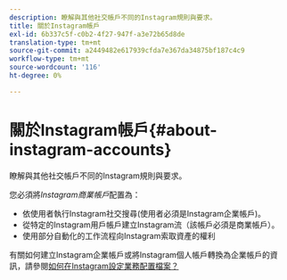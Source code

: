 ```yaml
---
description: 瞭解與其他社交帳戶不同的Instagram規則與要求。
title: 關於Instagram帳戶
exl-id: 6b337c5f-c0b2-4f27-947f-a3e72b65d8de
translation-type: tm+mt
source-git-commit: a2449482e617939cfda7e367da34875bf187c4c9
workflow-type: tm+mt
source-wordcount: '116'
ht-degree: 0%

---
```


# 關於Instagram帳戶{#about-instagram-accounts}

瞭解與其他社交帳戶不同的Instagram規則與要求。

您必須將&#x200B;*Instagram商業帳戶*&#x200B;配置為：

* 依使用者執行Instagram社交搜尋(使用者必須是Instagram企業帳戶)。
* 從特定的Instagram用戶帳戶建立Instagram流（該帳戶必須是商業帳戶）。
* 使用部分自動化的工作流程向Instagram索取資產的權利

有關如何建立Instagram企業帳戶或將Instagram個人帳戶轉換為企業帳戶的資訊，請參閱[如何在Instagram設定業務配置檔案？](https://www.facebook.com/help/502981923235522)
